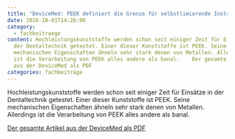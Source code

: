 ```yaml
---
title: "DeviceMed: PEEK definiert die Grenze für selbstlimierende Instrumente"
date: 2016-10-01T14:26:00
category:
  - fachbeitraege
content: Hochleistungskunststoffe werden schon seit einiger Zeit für Einsätze in
  der Dentaltechnik getestet. Einer dieser Kunststoffe ist PEEK. Seine
  mechanischen Eigenschaften ähneln sehr stark denen von Metallen. Allerdings
  ist die Verarbeitung von PEEK alles andere als banal.    Der gesamte Artikel
  aus der DeviceMed als PDF
categories: fachbeiträge
---
```


<p>Hochleistungskunststoffe werden schon seit einiger Zeit für Einsätze in der Dentaltechnik getestet. Einer dieser Kunststoffe ist PEEK. Seine mechanischen Eigenschaften ähneln sehr stark denen von Metallen. Allerdings ist die Verarbeitung von PEEK alles andere als banal.</p>



<p><a href="https://pfaffgmbh.com/downloads/DEV10-16S38-39.pdf" target="_blank" rel="noreferrer noopener" aria-label=" (öffnet in neuem Tab)">Der gesamte Artikel aus der DeviceMed als PDF</a></p>
